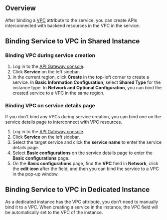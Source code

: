 ## Overview
After binding a [VPC](https://console.cloud.tencent.com/vpc) attribute to the service, you can create APIs interconnected with backend resources in the VPC in the service.

## Binding Service to VPC in Shared Instance
### Binding VPC during service creation
1. Log in to the [API Gateway console](https://console.cloud.tencent.com/apigateway/service).
2. Click **Service** on the left sidebar.
3. In the current region, click **Create** in the top-left corner to create a service. In **Basic Information Configuration**, select **Shared Type** for the instance type. In **Network and Optional Configuration**, you can bind the created service to a VPC in the same region.

### Binding VPC on service details page
If you don't bind any VPCs during service creation, you can bind one on the service details page to interconnect with VPC resources.
1. Log in to the [API Gateway console](https://console.cloud.tencent.com/apigateway/service).
2. Click **Service** on the left sidebar.
3. Select the target service and click the **service name** to enter the service details page.
4. Select **Basic configurations** on the service details page to enter the **Basic configurations** page.
5. On the **Basic configurations** page, find the **VPC** field in **Network**, click the **edit icon** after the field, and then you can bind the service to a VPC in the pop-up window.


## Binding Service to VPC in Dedicated Instance
As a dedicated instance has the VPC attribute, you don't need to manually bind it to a VPC. When creating a service in the instance, the VPC field will be automatically set to the VPC of the instance.
